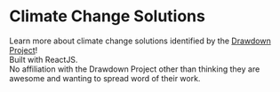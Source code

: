 # Climate Change Solutions
Learn more about climate change solutions identified by the [Drawdown Project](https://drawdown.org/)! \
Built with ReactJS. \
No affiliation with the Drawdown Project other than thinking they are awesome and wanting to spread word of their work.
